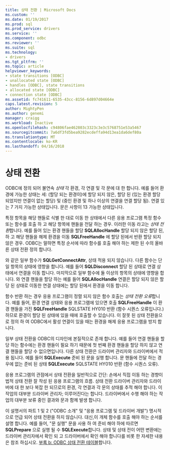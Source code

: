 ```yaml
---
title: 상태 전환 | Microsoft Docs
ms.custom: ''
ms.date: 01/19/2017
ms.prod: sql
ms.prod_service: drivers
ms.service: ''
ms.component: odbc
ms.reviewer: ''
ms.suite: sql
ms.technology:
- drivers
ms.tgt_pltfrm: ''
ms.topic: article
helpviewer_keywords:
- state transitions [ODBC]
- unallocated state [ODBC]
- handles [ODBC], state transitions
- allocated state [ODBC]
- connection state [ODBC]
ms.assetid: fc741611-6535-43cc-8156-6d897d04664e
caps.latest.revision: 5
author: MightyPen
ms.author: genemi
manager: craigg
ms.workload: Inactive
ms.openlocfilehash: c94806fae462803c3323c3e3c5768751e53a5467
ms.sourcegitcommit: 7a6df3fd5bea9282ecdeffa94d13ea1da6def80a
ms.translationtype: MT
ms.contentlocale: ko-KR
ms.lasthandoff: 04/16/2018
---
```

# <a name="state-transitions"></a>상태 전환
ODBC에 정의 되어 불연속 *상태* 각 환경, 각 연결 및 각 문에 대 한 합니다. 예를 들어 환경에 가능한 상태는 세: (할당 되는 환경이)에 할당 되지 않은, 할당 된 (있는 환경 할당 되었지만 연결이 없는 할당) 및 (중인 환경 및 하나 이상의 연결을 연결 할당 됨). 연결 있는 7 가지 가능한 상태입니다. 문은 사항이 13 가능한 상태입니다.  
  
 특정 항목을 해당 핸들로 식별 한 대로 이동 한 상태에서 다른 응용 프로그램 특정 함수 또는 함수를 호출 하 고 해당 항목에 핸들을 전달 하는 경우. 이러한 이동 라고는 *상태 전환*합니다. 예를 들어 있는 환경 핸들을 할당 **SQLAllocHandle** 할당 되지 않은 할당 된, 하 고 해당 핸들을 해제 환경을 이동 **SQLFreeHandle** 에 할당 된에서 반환 할당 되지 않은 경우. ODBC는 말하면 특정 순서에 따라 함수를 호출 해야 하는 제한 된 수의 올바른 상태 전환 정의 합니다.  
  
 와 같은 일부 함수가 **SQLGetConnectAttr**, 상태 적용 되지 않습니다. 다른 함수는 단일 항목의 상태에 영향을 합니다. 예를 들어 **SQLDisconnect** 할당 된 상태로 연결 상태에서 연결을 이동 합니다. 마지막으로 일부 함수에 둘 이상의 항목의 상태에 영향을 합니다. 와 연결 핸들을 할당 하는 예를 들어 **SQLAllocHandle** 연결은 할당 되지 않은 할당 된 상태로 이동한 연결 상태에는 할당 된에서 환경을 이동 합니다.  
  
 함수 반환 하는 경우 응용 프로그램이 정렬 되지 않은 함수 호출는 *상태 전환 오류*합니다. 예를 들어, 환경 연결 상태와 응용 프로그램에 있으면 호출 **SQLFreeHandle** 이 환경 핸들을 가진 **SQLFreeHandle** SQLSTATE HY010 반환 (함수 시퀀스 오류입니다.) 하므로 환경이 할당 된 상태에 있을 때에 호출할 수 있습니다. 이 잘못 된 상태 전환을으로 정의 하 여 ODBC에서 활성 연결이 있을 때는 환경을 해제 응용 프로그램을 방지 합니다.  
  
 일부 상태 전환을 ODBC의 디자인에 본질적으로 존재 합니다. 예를 들어 연결 핸들을 할당 하는 함수에는 환경 핸들이 필요 하기 때문에 첫 번째 환경 핸들을 할당 하지 않고 연결 핸들을 할당 수 없으면입니다. 다른 상태 전환은 드라이버 관리자와 드라이버에서 적용 됩니다. 예를 들어 **SQLExecute** 준비 된 문을 실행 합니다. 문 핸들에 전달 하는 경우에 없는 준비 된 상태 **SQLExecute** SQLSTATE HY010 반환 (함수 시퀀스 오류).  
  
 응용 프로그램의 관점에서 상태 전환을 일반적으로 간단: 손에서 직접 이동 하는 경향이 법적 상태 전환 잘 작성 된 응용 프로그램의 흐름. 상태 전환 드라이버 관리자와 드라이버에 대 한 보다 복잡 한 되므로의 환경, 각 연결과 각 문의 상태를 추적 해야 합니다. 이 작업의 대부분 드라이버 관리자; 이루어진다는 합니다. 드라이버에서 수행 해야 하는 작업의 대부분 보류 중인 결과와 문과 함께 발생 합니다.  
  
 이 설명서의 파트 1 및 2 ("ODBC 소개" 및 "응용 프로그램 및 드라이버 개발") 명시적으로 언급 되어 상태 전환을 하지 않습니다. 대신,이 개체 함수를 호출 해야 하는 순서를 설명 합니다. 예를 들어, "문 실행" 문을 사용 하 여 준비 해야 하에 따르면 **SQLPrepare** 으로 실행 될 수 **SQLExecute**합니다. 상태 및 상태 전이 어떤 변환에는 드라이버 관리자에서 확인 되 고 드라이버에서 확인 해야 합니다를 비롯 한 자세한 내용은 참조 하십시오. [부록 b: ODBC 상태 전환 테이블](../../../odbc/reference/appendixes/appendix-b-odbc-state-transition-tables.md)합니다.

